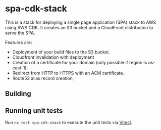 # spa-cdk-stack

This is a stack for deploying a single page application (SPA) stack to AWS using AWS CDK.
It creates an S3 bucket and a CloudFront distribution to serve the SPA.

Features are:

- Deployment of your build files to the S3 bucket.
- Cloudfront invalidation with deployment
- Creation of a certificate for your domain (only possible if region is us-east-1).
- Redirect from HTTP to HTTPS with an ACM certificate.
- Route53 alias record creation,

## Building

## Running unit tests

Run `nx test spa-cdk-stack` to execute the unit tests via [Vitest](https://vitest.dev/).

